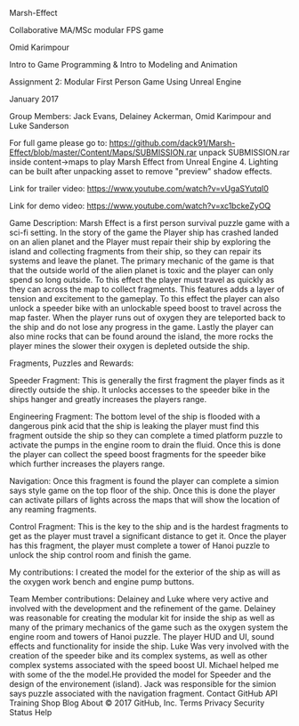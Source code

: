 Marsh-Effect

Collaborative MA/MSc modular FPS game

Omid Karimpour

Intro to Game Programming & Intro to Modeling and Animation

Assignment 2: Modular First Person Game Using Unreal Engine

January 2017

Group Members: Jack Evans, Delainey Ackerman, Omid Karimpour and Luke Sanderson

For full game please go to: https://github.com/dack91/Marsh-Effect/blob/master/Content/Maps/SUBMISSION.rar unpack SUBMISSION.rar inside content->maps to play Marsh Effect from Unreal Engine 4. Lighting can be built after unpacking asset to remove "preview" shadow effects.

Link for trailer video: https://www.youtube.com/watch?v=vUgaSYutqI0

Link for demo video: https://www.youtube.com/watch?v=xc1bckeZyOQ

Game Description: Marsh Effect is a first person survival puzzle game with a sci-fi setting. In the story of the game the Player ship has crashed landed on an alien planet and the Player must repair their ship by exploring the island and collecting fragments from their ship, so they can repair its systems and leave the planet. The primary mechanic of the game is that that the outside world of the alien planet is toxic and the player can only spend so long outside. To this effect the player must travel as quickly as they can across the map to collect fragments. This features adds a layer of tension and excitement to the gameplay. To this effect the player can also unlock a speeder bike with an unlockable speed boost to travel across the map faster. When the player runs out of oxygen they are teleported back to the ship and do not lose any progress in the game. Lastly the player can also mine rocks that can be found around the island, the more rocks the player mines the slower their oxygen is depleted outside the ship.

Fragments, Puzzles and Rewards:

Speeder Fragment: This is generally the first fragment the player finds as it directly outside the ship. It unlocks accesses to the speeder bike in the ships hanger and greatly increases the players range.

Engineering Fragment: The bottom level of the ship is flooded with a dangerous pink acid that the ship is leaking the player must find this fragment outside the ship so they can complete a timed platform puzzle to activate the pumps in the engine room to drain the fluid. Once this is done the player can collect the speed boost fragments for the speeder bike which further increases the players range.

Navigation: Once this fragment is found the player can complete a simion says style game on the top floor of the ship. Once this is done the player can activate pillars of lights across the maps that will show the location of any reaming fragments.

Control Fragment: This is the key to the ship and is the hardest fragments to get as the player must travel a significant distance to get it. Once the player has this fragment, the player must complete a tower of Hanoi puzzle to unlock the ship control room and finish the game.

My contributions: I created the model for the exterior of the ship as will as the oxygen work bench and engine pump buttons.

Team Member contributions: Delainey and Luke where very active and involved with the development and the refinement of the game. Delainey was reasonable for creating the modular kit for inside the ship as well as many of the primary mechanics of the game such as the oxygen system the engine room and towers of Hanoi puzzle. The player HUD and UI, sound effects and functionality for inside the ship. Luke Was very involved with the creation of the speeder bike and its complex systems, as well as other complex systems associated with the speed boost UI. Michael helped me with some of the the model.He provided the model for Speeder and the design of the environement (island). Jack was responsible for the simion says puzzle associated with the navigation fragment.
Contact GitHub API Training Shop Blog About
© 2017 GitHub, Inc. Terms Privacy Security Status Help
